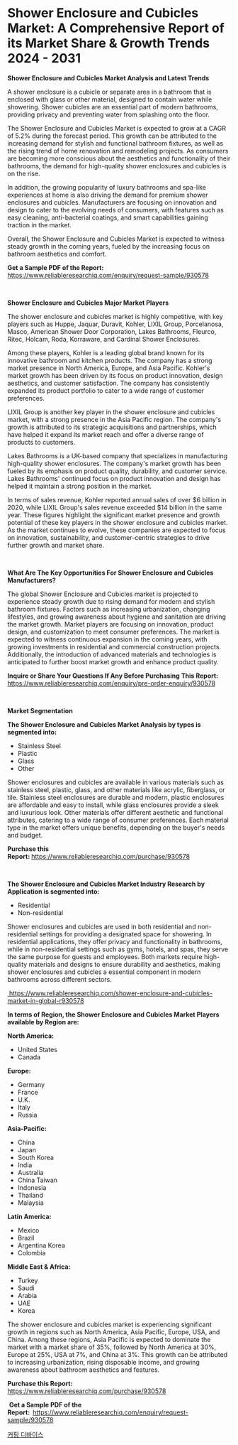 <p><h1>Shower Enclosure and Cubicles Market: A Comprehensive Report of its Market Share & Growth Trends 2024 - 2031</h1></p><p><strong>Shower Enclosure and Cubicles Market Analysis and Latest Trends</strong></p>
<p><p>A shower enclosure is a cubicle or separate area in a bathroom that is enclosed with glass or other material, designed to contain water while showering. Shower cubicles are an essential part of modern bathrooms, providing privacy and preventing water from splashing onto the floor.</p><p>The Shower Enclosure and Cubicles Market is expected to grow at a CAGR of 5.2% during the forecast period. This growth can be attributed to the increasing demand for stylish and functional bathroom fixtures, as well as the rising trend of home renovation and remodeling projects. As consumers are becoming more conscious about the aesthetics and functionality of their bathrooms, the demand for high-quality shower enclosures and cubicles is on the rise.</p><p>In addition, the growing popularity of luxury bathrooms and spa-like experiences at home is also driving the demand for premium shower enclosures and cubicles. Manufacturers are focusing on innovation and design to cater to the evolving needs of consumers, with features such as easy cleaning, anti-bacterial coatings, and smart capabilities gaining traction in the market.</p><p>Overall, the Shower Enclosure and Cubicles Market is expected to witness steady growth in the coming years, fueled by the increasing focus on bathroom aesthetics and comfort.</p></p>
<p><strong>Get a Sample PDF of the Report:&nbsp;</strong> <a href="https://www.reliableresearchiq.com/enquiry/request-sample/930578">https://www.reliableresearchiq.com/enquiry/request-sample/930578</a></p>
<p>&nbsp;</p>
<p><strong>Shower Enclosure and Cubicles Major Market Players</strong></p>
<p><p>The shower enclosure and cubicles market is highly competitive, with key players such as Huppe, Jaquar, Duravit, Kohler, LIXIL Group, Porcelanosa, Masco, American Shower Door Corporation, Lakes Bathrooms, Fleurco, Ritec, Holcam, Roda, Korraware, and Cardinal Shower Enclosures.</p><p>Among these players, Kohler is a leading global brand known for its innovative bathroom and kitchen products. The company has a strong market presence in North America, Europe, and Asia Pacific. Kohler's market growth has been driven by its focus on product innovation, design aesthetics, and customer satisfaction. The company has consistently expanded its product portfolio to cater to a wide range of customer preferences.</p><p>LIXIL Group is another key player in the shower enclosure and cubicles market, with a strong presence in the Asia Pacific region. The company's growth is attributed to its strategic acquisitions and partnerships, which have helped it expand its market reach and offer a diverse range of products to customers.</p><p>Lakes Bathrooms is a UK-based company that specializes in manufacturing high-quality shower enclosures. The company's market growth has been fueled by its emphasis on product quality, durability, and customer service. Lakes Bathrooms' continued focus on product innovation and design has helped it maintain a strong position in the market.</p><p>In terms of sales revenue, Kohler reported annual sales of over $6 billion in 2020, while LIXIL Group's sales revenue exceeded $14 billion in the same year. These figures highlight the significant market presence and growth potential of these key players in the shower enclosure and cubicles market. As the market continues to evolve, these companies are expected to focus on innovation, sustainability, and customer-centric strategies to drive further growth and market share.</p></p>
<p>&nbsp;</p>
<p><strong>What Are The Key Opportunities For Shower Enclosure and Cubicles Manufacturers?</strong></p>
<p><p>The global Shower Enclosure and Cubicles market is projected to experience steady growth due to rising demand for modern and stylish bathroom fixtures. Factors such as increasing urbanization, changing lifestyles, and growing awareness about hygiene and sanitation are driving the market growth. Market players are focusing on innovation, product design, and customization to meet consumer preferences. The market is expected to witness continuous expansion in the coming years, with growing investments in residential and commercial construction projects. Additionally, the introduction of advanced materials and technologies is anticipated to further boost market growth and enhance product quality.</p></p>
<p><strong>Inquire or Share Your Questions If Any Before Purchasing This Report:</strong> <a href="https://www.reliableresearchiq.com/enquiry/pre-order-enquiry/930578">https://www.reliableresearchiq.com/enquiry/pre-order-enquiry/930578</a></p>
<p>&nbsp;</p>
<p><strong>Market Segmentation</strong></p>
<p><strong>The Shower Enclosure and Cubicles Market Analysis by types is segmented into:</strong></p>
<p><ul><li>Stainless Steel</li><li>Plastic</li><li>Glass</li><li>Other</li></ul></p>
<p><p>Shower enclosures and cubicles are available in various materials such as stainless steel, plastic, glass, and other materials like acrylic, fiberglass, or tile. Stainless steel enclosures are durable and modern, plastic enclosures are affordable and easy to install, while glass enclosures provide a sleek and luxurious look. Other materials offer different aesthetic and functional attributes, catering to a wide range of consumer preferences. Each material type in the market offers unique benefits, depending on the buyer's needs and budget.</p></p>
<p><strong>Purchase this Report:&nbsp;</strong><a href="https://www.reliableresearchiq.com/purchase/930578">https://www.reliableresearchiq.com/purchase/930578</a></p>
<p>&nbsp;</p>
<p><strong>The Shower Enclosure and Cubicles Market Industry Research by Application is segmented into:</strong></p>
<p><ul><li>Residential</li><li>Non-residential</li></ul></p>
<p><p>Shower enclosures and cubicles are used in both residential and non-residential settings for providing a designated space for showering. In residential applications, they offer privacy and functionality in bathrooms, while in non-residential settings such as gyms, hotels, and spas, they serve the same purpose for guests and employees. Both markets require high-quality materials and designs to ensure durability and aesthetics, making shower enclosures and cubicles a essential component in modern bathrooms across different sectors.</p></p>
<p><a href="https://www.reliableresearchiq.com/shower-enclosure-and-cubicles-market-in-global-r930578">&nbsp;https://www.reliableresearchiq.com/shower-enclosure-and-cubicles-market-in-global-r930578</a></p>
<p><strong>In terms of Region, the Shower Enclosure and Cubicles Market Players available by Region are:</strong></p>
<p>
    <p> <strong> North America: </strong>
        <ul>
            <li>United States</li>
            <li>Canada</li>
        </ul>
        </p> 
    <p> <strong> Europe: </strong>
        <ul>
            <li>Germany</li>
            <li>France</li>
            <li>U.K.</li>
            <li>Italy</li>
            <li>Russia</li>
        </ul>
        </p> 
    <p> <strong> Asia-Pacific: </strong>
        <ul>
            <li>China</li>
            <li>Japan</li>
            <li>South Korea</li>
            <li>India</li>
            <li>Australia</li>
            <li>China Taiwan</li>
            <li>Indonesia</li>
            <li>Thailand</li>
            <li>Malaysia</li>
        </ul>
        </p> 
    <p> <strong> Latin America: </strong>
        <ul>
            <li>Mexico</li>
            <li>Brazil</li>
            <li>Argentina Korea</li>
            <li>Colombia</li>
        </ul>
        </p> 
    <p> <strong> Middle East & Africa: </strong>
        <ul>
            <li>Turkey</li>
            <li>Saudi</li>
            <li>Arabia</li>
            <li>UAE</li>
            <li>Korea</li>
        </ul>
    </p>
    </p>
<p><p>The shower enclosure and cubicles market is experiencing significant growth in regions such as North America, Asia Pacific, Europe, USA, and China. Among these regions, Asia Pacific is expected to dominate the market with a market share of 35%, followed by North America at 30%, Europe at 25%, USA at 7%, and China at 3%. This growth can be attributed to increasing urbanization, rising disposable income, and growing awareness about bathroom aesthetics and features.</p></p>
<p><strong>Purchase this Report: </strong><a href="https://www.reliableresearchiq.com/purchase/930578">https://www.reliableresearchiq.com/purchase/930578</a></p>
<p>&nbsp;<strong>Get a Sample PDF of the Report:&nbsp;&nbsp;</strong><a href="https://www.reliableresearchiq.com/enquiry/request-sample/930578">https://www.reliableresearchiq.com/enquiry/request-sample/930578</a></p>
<p><strong></strong></p>
<p><p><a href="https://medium.com/@jordymiller25/%EC%BB%A4%ED%95%91-%EA%B8%B0%EA%B8%B0-%EC%8B%9C%EC%9E%A5-%EA%B7%9C%EB%AA%A8-%EC%84%B1%EC%9E%A5-%EB%B0%8F-%EC%8B%9C%EC%9E%A5-%EC%84%B8%EB%B6%84%ED%99%94-%EB%B0%8F-%EC%A7%80%EC%97%AD-%ED%86%B5%EC%B0%B0%EB%A0%A5-%EB%B0%8F-2031%EB%85%84%EA%B9%8C%EC%A7%80%EC%9D%98-%EC%98%88%EC%B8%A1%EC%97%90-%EB%8C%80%ED%95%9C-%EC%82%B0%EC%97%85-%EB%B6%84%EC%84%9D-48578659cc6f">커핑 디바이스</a></p></p>